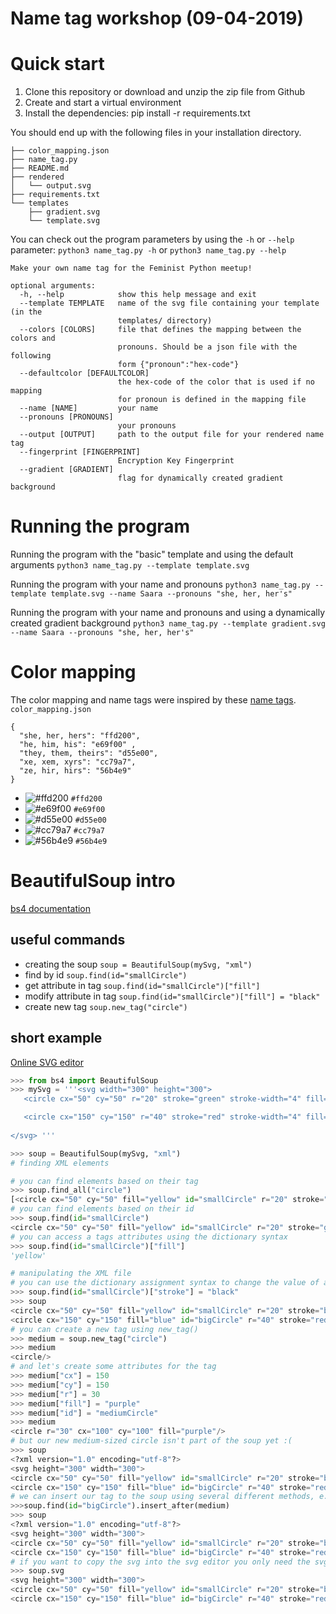 # Name tag workshop (09-04-2019)
# Quick start
1. Clone this repository or download and unzip the zip file from Github
2. Create and start a virtual environment
3. Install the dependencies: pip install -r requirements.txt

You should end up with the following files in your installation directory.
```
├── color_mapping.json
├── name_tag.py
├── README.md
├── rendered
│   └── output.svg
├── requirements.txt
└── templates
    ├── gradient.svg
    └── template.svg
```

You can check out the program parameters by using the `-h` or `--help` parameter:
``` python3 name_tag.py -h ``` or `python3 name_tag.py --help`
``` 
Make your own name tag for the Feminist Python meetup!

optional arguments:
  -h, --help            show this help message and exit
  --template TEMPLATE   name of the svg file containing your template (in the
                        templates/ directory)
  --colors [COLORS]     file that defines the mapping between the colors and
                        pronouns. Should be a json file with the following
                        form {"pronoun":"hex-code"}
  --defaultcolor [DEFAULTCOLOR]
                        the hex-code of the color that is used if no mapping
                        for pronoun is defined in the mapping file
  --name [NAME]         your name
  --pronouns [PRONOUNS]
                        your pronouns
  --output [OUTPUT]     path to the output file for your rendered name tag
  --fingerprint [FINGERPRINT]
                        Encryption Key Fingerprint
  --gradient [GRADIENT]
                        flag for dynamically created gradient background
```

# Running the program
Running the program with the "basic" template and using the default arguments
` python3 name_tag.py --template template.svg `

Running the program with your name and pronouns
` python3 name_tag.py --template template.svg --name Saara --pronouns "she, her, her's" `

Running the program with your name and pronouns and using a dynamically created gradient background
` python3 name_tag.py --template gradient.svg --name Saara --pronouns "she, her, her's" `

# Color mapping
The color mapping and name tags were inspired by these [name tags](https://now.uiowa.edu/sites/now.uiowa.edu/files/wysiwyg_uploads/LGBTQ%20Pronoun%20nametags.jpg).
`color_mapping.json`
```
{
  "she, her, hers": "ffd200",
  "he, him, his": "e69f00" ,
  "they, them, theirs": "d55e00",
  "xe, xem, xyrs": "cc79a7",
  "ze, hir, hirs": "56b4e9" 
}
```
- ![#ffd200](https://placehold.it/15/ffd200/000000?text=+) `#ffd200`
- ![#e69f00](https://placehold.it/15/e69f00/000000?text=+) `#e69f00`
- ![#d55e00](https://placehold.it/15/d55e00/000000?text=+) `#d55e00`
- ![#cc79a7](https://placehold.it/15/cc79a7/000000?text=+) `#cc79a7`
- ![#56b4e9](https://placehold.it/15/56b4e9/000000?text=+) `#56b4e9`

# BeautifulSoup intro
[bs4 documentation](https://www.crummy.com/software/BeautifulSoup/bs4/doc/)
## useful commands
* creating the soup
`soup = BeautifulSoup(mySvg, "xml")`
* find by id
`soup.find(id="smallCircle")`
* get attribute in tag
`soup.find(id="smallCircle")["fill"]`
* modify attribute in tag
`soup.find(id="smallCircle")["fill"] = "black"`
* create new tag
`soup.new_tag("circle")`
## short example
[Online SVG editor](https://www.w3schools.com/graphics/tryit.asp?filename=trysvg_myfirst)
``` python
>>> from bs4 import BeautifulSoup
>>> mySvg = '''<svg width="300" height="300">
   <circle cx="50" cy="50" r="20" stroke="green" stroke-width="4" fill="yellow" id="smallCircle"/>

   <circle cx="150" cy="150" r="40" stroke="red" stroke-width="4" fill="blue" id="bigCircle"/>
  
</svg> '''

>>> soup = BeautifulSoup(mySvg, "xml")
# finding XML elements

# you can find elements based on their tag
>>> soup.find_all("circle")
[<circle cx="50" cy="50" fill="yellow" id="smallCircle" r="20" stroke="green" stroke-width="4"/>, <circle cx="150" cy="150" fill="blue" id="bigCircle" r="40" stroke="red" stroke-width="4"/>]
# you can find elements based on their id
>>> soup.find(id="smallCircle")
<circle cx="50" cy="50" fill="yellow" id="smallCircle" r="20" stroke="green" stroke-width="4"/>
# you can access a tags attributes using the dictionary syntax
>>> soup.find(id="smallCircle")["fill"]
'yellow'

# manipulating the XML file
# you can use the dictionary assignment syntax to change the value of a tag's attribute
>>> soup.find(id="smallCircle")["stroke"] = "black"
>>> soup
<circle cx="50" cy="50" fill="yellow" id="smallCircle" r="20" stroke="black" stroke-width="4"/>
<circle cx="150" cy="150" fill="blue" id="bigCircle" r="40" stroke="red" stroke-width="4"/></svg>
# you can create a new tag using new_tag()
>>> medium = soup.new_tag("circle")
>>> medium
<circle/>
# and let's create some attributes for the tag
>>> medium["cx"] = 150
>>> medium["cy"] = 150
>>> medium["r"] = 30
>>> medium["fill"] = "purple"
>>> medium["id"] = "mediumCircle"
>>> medium
<circle r="30" cx="100" cy="100" fill="purple"/>
# but our new medium-sized circle isn't part of the soup yet :(
>>> soup
<?xml version="1.0" encoding="utf-8"?>
<svg height="300" width="300">
<circle cx="50" cy="50" fill="yellow" id="smallCircle" r="20" stroke="black" stroke-width="4"/>
<circle cx="150" cy="150" fill="blue" id="bigCircle" r="40" stroke="red" stroke-width="4"/></svg>
# we can insert our tag to the soup using several different methods, e.g. insert_after(), which inserts our tag after some other element in the tree
>>>soup.find(id="bigCircle").insert_after(medium)
>>> soup
<?xml version="1.0" encoding="utf-8"?>
<svg height="300" width="300">
<circle cx="50" cy="50" fill="yellow" id="smallCircle" r="20" stroke="black" stroke-width="4"/>
<circle cx="150" cy="150" fill="blue" id="bigCircle" r="40" stroke="red" stroke-width="4"/><circle cr="30" cx="150" cy="150" fill="purple"/></svg>
# if you want to copy the svg into the svg editor you only need the svg tag
>>> soup.svg
<svg height="300" width="300">
<circle cx="50" cy="50" fill="yellow" id="smallCircle" r="20" stroke="black" stroke-width="4"/>
<circle cx="150" cy="150" fill="blue" id="bigCircle" r="40" stroke="red" stroke-width="4"/><circle cr="30" cx="150" cy="150" fill="purple"/></svg>



